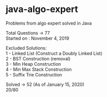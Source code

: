 # java-algo-expert
Problems from algo expert solved in Java

Total Questions -> 77  
Started on : November 4, 2019  

Excluded Solutions:  
1 - Linked List (Construct a Doubly Linked List)  
2 - BST Construction (removal)  
3 - Min Heap Construction  
4 - Min Max Stack Construction  
5 - Suffix Trie Construction  

Solved -> 52 (As of January 15, 2020)  
20/80



